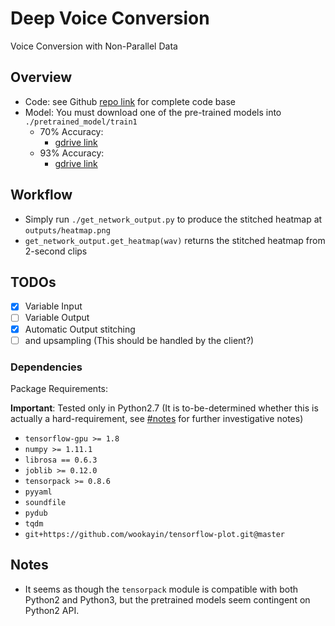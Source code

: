 # Deep Voice Conversion

Voice Conversion with Non-Parallel Data

## Overview

- Code: see Github [repo link](https://github.com/joseph-zhong/deep-voice-conversion) for complete code base
- Model: You must download one of the pre-trained models into `./pretrained_model/train1`
  - 70% Accuracy:
    - [gdrive link](https://drive.google.com/open?id=1ExlBIpZO0mxBhK4WEoW2WhahG1dZwdKW)
  - 93% Accuracy:
    - [gdrive link](https://drive.google.com/file/d/1yC3G3V03X3s8mKJ1J6bMkOqDT8r-TBb8/view?usp=sharing)

## Workflow

- Simply run `./get_network_output.py` to produce the stitched heatmap at `outputs/heatmap.png`
- `get_network_output.get_heatmap(wav)` returns the stitched heatmap from 2-second clips

## TODOs

- [x] Variable Input
- [ ] Variable Output
- [x] Automatic Output stitching
- [ ] and upsampling (This should be handled by the client?)

### Dependencies

Package Requirements:

**Important**: Tested only in Python2.7
(It is to-be-determined whether this is actually a hard-requirement, see [#notes](#notes) for further investigative notes)

- `tensorflow-gpu >= 1.8`
- `numpy >= 1.11.1`
- `librosa == 0.6.3`
- `joblib >= 0.12.0`
- `tensorpack >= 0.8.6`
- `pyyaml`
- `soundfile`
- `pydub`
- `tqdm`
- `git+https://github.com/wookayin/tensorflow-plot.git@master`

## Notes

- It seems as though the `tensorpack` module is compatible with both Python2 and Python3,
  but the pretrained models seem contingent on Python2 API.

